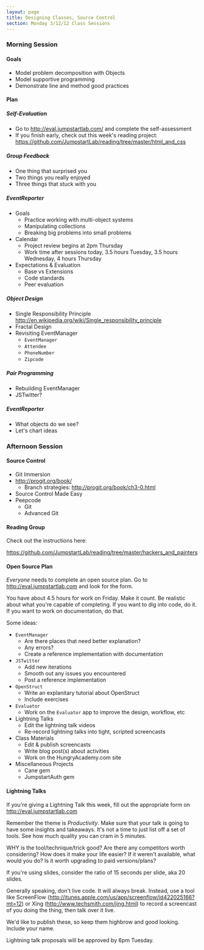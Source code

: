 ```yaml
---
layout: page
title: Designing Classes, Source Control
section: Monday 3/12/12 Class Sessions
---
```


### Morning Session

#### Goals

* Model problem decomposition with Objects
* Model supportive programming
* Demonstrate line and method good practices

#### Plan

##### Self-Evaluation

* Go to http://eval.jumpstartlab.com/ and complete the self-assessment
* If you finish early, check out this week's reading project:
  https://github.com/JumpstartLab/reading/tree/master/html_and_css

##### Group Feedback

* One thing that surprised you
* Two things you really enjoyed
* Three things that stuck with you

##### EventReporter

* Goals
  * Practice working with multi-object systems
  * Manipulating collections
  * Breaking big problems into small problems
* Calendar
  * Project review begins at 2pm Thursday
  * Work time after sessions today, 3.5 hours Tuesday, 3.5 hours Wednesday, 4 hours Thursday
* Expectations & Evaluation
  * Base vs Extensions
  * Code standards
  * Peer evaluation

##### Object Design

* Single Responsibility Principle
  http://en.wikipedia.org/wiki/Single_responsibility_principle
* Fractal Design
* Revisiting EventManager
  * `EventManager`
  * `Attendee`
  * `PhoneNumber`
  * `Zipcode`

##### Pair Programming

* Rebuilding EventManager
* JSTwitter?

##### EventReporter

* What objects do we see?
* Let's chart ideas

### Afternoon Session

#### Source Control

* Git Immersion
* http://progit.org/book/
  * Branch strategies: http://progit.org/book/ch3-0.html
* Source Control Made Easy
* Peepcode
  * Git
  * Advanced Git

#### Reading Group

Check out the instructions here:

https://github.com/JumpstartLab/reading/tree/master/hackers_and_painters

#### Open Source Plan

*Everyone* needs to complete an open source plan. Go to http://eval.jumpstartlab.com and look for the form.

You have about 4.5 hours for work on Friday. Make it count. Be realistic about what you're capable of completing. If you want to dig into code, do it. If you want to work on documentation, do that.

Some ideas:

* `EventManager`
  * Are there places that need better explanation?
  * Any errors?
  * Create a reference implementation with documentation
* `JSTwitter`
  * Add new iterations
  * Smooth out any issues you encountered
  * Post a reference implementation
* `OpenStruct`
  * Write an explanitary tutorial about OpenStruct
  * Include exercises
* `Evaluator`
  * Work on the `Evaluator` app to improve the design, workflow, etc
* Lightning Talks
  * Edit the lightning talk videos
  * Re-record lightning talks into tight, scripted screencasts
* Class Materials
  * Edit & publish screencasts
  * Write blog post(s) about activities
  * Work on the HungryAcademy.com site
* Miscellaneous Projects
  * Cane gem
  * JumpstartAuth gem

#### Lightning Talks

If you're giving a Lightning Talk this week, fill out the appropriate form on http://eval.jumpstartlab.com

Remember the theme is *Productivity*. Make sure that your talk is going to have some insights and takeaways. 
It's not a time to just list off a set of tools. See how much quality you can cram in 5 minutes. 

WHY is the tool/technique/trick good? Are there any competitors worth considering? How does it make your life easier?
If it weren't available, what would you do? Is it worth upgrading to paid versions/plans?

If you're using slides, consider the ratio of 15 seconds per slide, aka 20 slides.

Generally speaking, don't live code. It will always break. Instead, use a tool like ScreenFlow (http://itunes.apple.com/us/app/screenflow/id422025166?mt=12) 
or Xing (http://www.techsmith.com/jing.html) to record a screencast of you doing the thing, then talk over it live.

We'd like to publish these, so keep them highbrow and good looking. Include your name.

Lightning talk proposals will be approved by 6pm Tuesday.